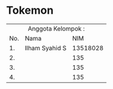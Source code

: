 # Tokemon

<table>
    <tr>
        <td colspan=3 align="center">Anggota Kelompok :</td>
    </tr>
    <tr>
        <td>No.</td>
        <td>Nama</td>
        <td>NIM</td>
    </tr>
    <tr>
        <td>1.</td>
        <td>Ilham Syahid S</td>
        <td>13518028</td>
    </tr>
    <tr>
        <td>2.</td>
        <td></td>
        <td>135</td>
    </tr>
    <tr>
        <td>3.</td>
        <td></td>
        <td>135</td>
    </tr>
    <tr>
        <td>4.</td>
        <td></td>
        <td>135</td>
    </tr>
</table>
